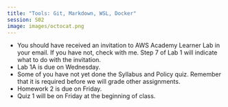 ```yaml
---
title: "Tools: Git, Markdown, WSL, Docker"
session: S02
image: images/octocat.png
---
```

* You should have received an invitation to AWS Academy Learner Lab in your email. If you have not, check with me. Step 7 of Lab 1 will indicate what to do with the invitation.
* Lab 1A is due on Wednesday.
* Some of you have not yet done the Syllabus and Policy quiz. Remember that it is required before we will grade other assignments.
* Homework 2 is due on Friday.
* Quiz 1 will be on Friday at the beginning of class.

